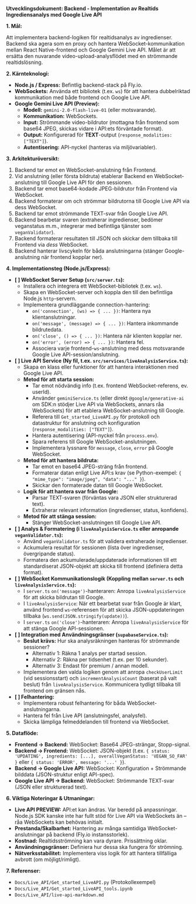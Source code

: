 **Utvecklingsdokument: Backend - Implementation av Realtids Ingrediensanalys med Google Live API**

**1. Mål:**

Att implementera backend-logiken för realtidsanalys av ingredienser. Backend ska agera som en proxy och hantera WebSocket-kommunikation mellan React Native-frontend och Google Gemini Live API. Målet är att ersätta den nuvarande video-upload-analysflödet med en strömmande realtidslösning.

**2. Kärnteknologi:**

*   **Node.js / Express:** Befintlig backend-stack på Fly.io.
*   **WebSockets:** Använda ett bibliotek (t.ex. `ws`) för att hantera dubbelriktad kommunikation med både frontend och Google Live API.
*   **Google Gemini Live API (Preview):**
    *   **Modell:** `gemini-2.0-flash-live-01` (eller motsvarande).
    *   **Kommunikation:** WebSockets.
    *   **Input:** Strömmande video-bildrutor (mottagna från frontend som base64 JPEG, skickas vidare i API:ets förväntade format).
    *   **Output:** Konfigurerad för **TEXT**-output (`response_modalities: ["TEXT"]`).
    *   **Autentisering:** API-nyckel (hanteras via miljövariabler).

**3. Arkitekturöversikt:**

1.  Backend tar emot en WebSocket-anslutning från Frontend.
2.  Vid anslutning (eller första bildruta) etablerar Backend en WebSocket-anslutning till Google Live API för den sessionen.
3.  Backend tar emot base64-kodade JPEG-bildrutor från Frontend via WebSocket.
4.  Backend formaterar om och strömmar bildrutorna till Google Live API via dess WebSocket.
5.  Backend tar emot strömmande TEXT-svar från Google Live API.
6.  Backend bearbetar svaren (extraherar ingredienser, bedömer veganstatus m.m., integrerar med befintliga tjänster som `veganValidator`).
7.  Backend formaterar resultaten till JSON och skickar dem tillbaka till Frontend via *dess* WebSocket.
8.  Backend hanterar livscykeln för båda anslutningarna (stänger Google-anslutning när frontend kopplar ner).

**4. Implementationsteg (Node.js/Express):**

*   **[ ] WebSocket Server Setup (`src/server.ts`):**
    *   Installera och integrera ett WebSocket-bibliotek (t.ex. `ws`).
    *   Skapa en WebSocket-server och koppla den till den befintliga Node.js `http`-servern.
    *   Implementera grundläggande connection-hantering:
        *   `on('connection', (ws) => { ... })`: Hantera nya klientanslutningar.
        *   `on('message', (message) => { ... })`: Hantera inkommande bildrutedata.
        *   `on('close', () => { ... })`: Hantera när klienten kopplar ner.
        *   `on('error', (error) => { ... })`: Hantera fel.
        *   Associera varje frontend-`ws`-anslutning med dess motsvarande Google Live API-session/anslutning.
*   **[ ] Live API Service (Ny fil, t.ex. `src/services/liveAnalysisService.ts`):**
    *   Skapa en klass eller funktioner för att hantera interaktionen med Google Live API.
    *   **Metod för att starta session:**
        *   Tar emot nödvändig info (t.ex. frontend WebSocket-referens, ev. userId).
        *   Använder `geminiService.ts` (eller direkt `@google/generative-ai` om SDK:n stödjer Live API via WebSockets, annars råa WebSockets) för att etablera WebSocket-anslutning till Google.
        *   Referera till `Get_started_LiveAPI.py` för protokoll och datastruktur för anslutning och konfiguration (`response_modalities: ["TEXT"]`).
        *   Hantera autentisering (API-nyckel från `process.env`).
        *   Spara referens till Google WebSocket-anslutningen.
        *   Implementera lyssnare för `message`, `close`, `error` på Google WebSocket.
    *   **Metod för att hantera bildruta:**
        *   Tar emot en base64 JPEG-sträng från frontend.
        *   Formaterar datan enligt Live API:s krav (se Python-exempel: `{ "mime_type": "image/jpeg", "data": "..." }`).
        *   Skickar den formaterade datan till Google WebSocket.
    *   **Logik för att hantera svar från Google:**
        *   Parsar TEXT-svaren (förväntas vara JSON eller strukturerad text).
        *   Extraherar relevant information (ingredienser, status, konfidens).
    *   **Metod för att stänga session:**
        *   Stänger WebSocket-anslutningen till Google Live API.
*   **[ ] Analys & Formatering (i `liveAnalysisService.ts` eller anropande `veganValidator.ts`):**
    *   Använd `veganValidator.ts` för att validera extraherade ingredienser.
    *   Ackumulera resultat för sessionen (lista över ingredienser, övergripande status).
    *   Formatera den ackumulerade/uppdaterade informationen till ett standardiserat JSON-objekt att skicka till frontend (definiera detta format).
*   **[ ] WebSocket Kommunikationslogik (Koppling mellan `server.ts` och `liveAnalysisService.ts`):**
    *   I `server.ts` `on('message')`-hanteraren: Anropa `liveAnalysisService` för att skicka bildrutan till Google.
    *   I `liveAnalysisService`: När ett bearbetat svar från Google är klart, använd frontend `ws`-referensen för att skicka JSON-uppdateringen tillbaka (`ws.send(JSON.stringify(update))`).
    *   I `server.ts` `on('close')`-hanteraren: Anropa `liveAnalysisService` för att stänga Google API-sessionen.
*   **[ ] Integration med Användningsgränser (`supabaseService.ts`):**
    *   **Beslut krävs:** Hur ska analysräkningen hanteras för strömmande sessioner?
        *   Alternativ 1: Räkna 1 analys per startad session.
        *   Alternativ 2: Räkna per tidsenhet (t.ex. per 10 sekunder).
        *   Alternativ 3: Endast för premium / annan modell.
    *   Implementera den valda logiken genom att anropa `checkUserLimit` (vid sessionsstart) och `incrementAnalysisCount` (baserat på valt beslut) från `liveAnalysisService`. Kommunicera tydligt tillbaka till frontend om gränsen nås.
*   **[ ] Felhantering:**
    *   Implementera robust felhantering för båda WebSocket-anslutningarna.
    *   Hantera fel från Live API (anslutningsfel, analysfel).
    *   Skicka lämpliga felmeddelanden till frontend via WebSocket.

**5. Dataflöde:**

*   **Frontend -> Backend:** WebSocket: Base64 JPEG-strängar, Stopp-signal.
*   **Backend -> Frontend:** WebSocket: JSON-objekt (t.ex. `{ status: 'UPDATING', ingredients: [...], overallVeganStatus: 'VEGAN_SO_FAR' }` eller `{ status: 'ERROR', message: '...' }`).
*   **Backend -> Google Live API:** WebSocket: Konfiguration + Strömmande bilddata (JSON-struktur enligt API-spec).
*   **Google Live API -> Backend:** WebSocket: Strömmande TEXT-svar (JSON eller strukturerad text).

**6. Viktiga Noteringar & Utmaningar:**

*   **Live API PREVIEW:** API:et kan ändras. Var beredd på anpassningar. Node.js SDK kanske inte har fullt stöd för Live API via WebSockets än – råa WebSockets kan behövas initialt.
*   **Prestanda/Skalbarhet:** Hantering av många samtidiga WebSocket-anslutningar på backend (Fly.io instansstorlek).
*   **Kostnad:** Realtidsströmning kan vara dyrare. Prissättning oklar.
*   **Användningsgränser:** Definiera hur dessa ska fungera för strömning.
*   **Nätverksstabilitet:** Implementera viss logik för att hantera tillfälliga avbrott (om möjligt/rimligt).

**7. Referenser:**

*   `Docs/Live_API/Get_started_LiveAPI.py` (Protokollexempel)
*   `Docs/Live_API/Get_started_LiveAPI_tools.ipynb`
*   `Docs/Live_API/live-api-markdown.md`
